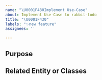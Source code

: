 ```yaml
---
name: "\U0001F430Implement Use-Case"
about: Implement Use-Case to rabbit-todo
title: "\U0001F430"
labels: "✨new feature"
assignees: ''

---
```


## Purpose


## Related Entity or Classes
